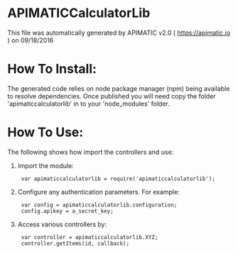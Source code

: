 APIMATICCalculatorLib
=================
This file was automatically generated by APIMATIC v2.0 ( https://apimatic.io ) on 09/18/2016


How To Install: 
=============
The generated code relies on node package manager (npm) being available to resolve dependencies.
Once published you will need copy the folder 'apimaticcalculatorlib' in to your 'node_modules' folder.

  
How To Use:
===========
The following shows how import the controllers and use:

1) Import the module:

        var apimaticcalculatorlib = require('apimaticcalculatorlib');

2) Configure any authentication parameters. For example:

        var config = apimaticcalculatorlib.configuration;
        config.apikey = a_secret_key;

3) Access various controllers by:

        var controller = apimaticcalculatorlib.XYZ;
        controller.getItems(id, callback);
    

